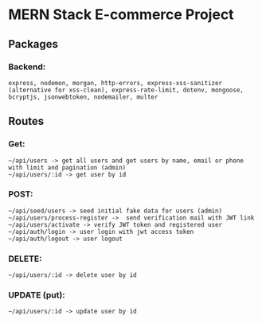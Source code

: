 # MERN Stack E-commerce Project

## Packages

### Backend:

    express, nodemon, morgan, http-errors, express-xss-sanitizer (alternative for xss-clean), express-rate-limit, dotenv, mongoose, bcryptjs, jsonwebtoken, nodemailer, multer

## Routes

### Get:

    ~/api/users -> get all users and get users by name, email or phone with limit and pagination (admin)
    ~/api/users/:id -> get user by id

### POST:

    ~/api/seed/users -> seed initial fake data for users (admin)
    ~/api/users/process-register ->  send verification mail with JWT link
    ~/api/users/activate -> verify JWT token and registered user
    ~/api/auth/login -> user login with jwt access token
    ~/api/auth/logout -> user logout

### DELETE:

    ~/api/users/:id -> delete user by id

### UPDATE (put):

    ~/api/users/:id -> update user by id
